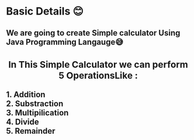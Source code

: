 # Basic Details 😊
<h2>We are going to create Simple calculator Using Java Programming Langauge😅<br>
<center> <h3>In This Simple Calculator we can perform 5 OperationsLike :<br> </center>
1. Addition<br> 
2. Substraction<br>
3. Multipilication<br>
4. Divide<br>
5. Remainder<br>
